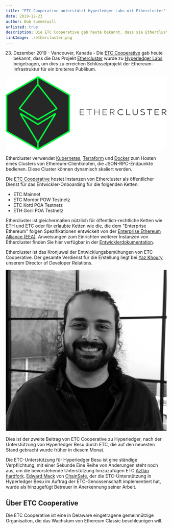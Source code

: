 ```yaml
---
title: "ETC Cooperative unterstützt Hyperledger Labs mit Ethercluster"
date: 2019-12-23
author: Bob Summerwill
unlisted: true
description: Die ETC Cooperative gab heute bekannt, dass sie Ethercluster zu Hyperledger Labs beigetragen haben
linkImage: ./ethercluster.png
---
```

23. Dezember 2019 - Vancouver, Kanada - Die [ETC Cooperative](https://etccooperative.org) gab heute bekannt, dass die
Das Projekt [Ethercluster](https://www.ethercluster.com/) wurde zu [Hyperledger Labs](https://hyperledger-labs.github.io/) beigetragen, um dies zu erreichen
Schlüsselprojekt der Ethereum-Infrastruktur für ein breiteres Publikum.

![Ethercluster](./ethercluster.png)

Ethercluster verwendet [Kubernetes](https://kubernetes.io/),
[Terraform](https://www.terraform.io/) und [Docker](https://www.docker.com/)
zum Hosten eines Clusters von Ethereum-Clientknoten, die JSON-RPC-Endpunkte bedienen. Diese
Cluster können dynamisch skaliert werden.

Die [ETC Cooperative](https://etccooperative.org) hostet Instanzen
von Ethercluster als öffentlicher Dienst für das Entwickler-Onboarding für die folgenden Ketten:

- ETC Mainnet
- ETC Mordor POW Testnetz
- ETC Kotti POA Testnetz
- ETH Gorli POA Testnetz

Ethercluster ist
gleichermaßen nützlich für öffentlich-rechtliche Ketten wie ETH und ETC
oder für erlaubte Ketten wie die, die dem "Enterprise Ethereum" folgen
Spezifikationen entwickelt von der
[Enterprise Ethereum Alliance (EEA)](https://entethalliance.org/). Anweisungen zum Einrichten weiterer Instanzen von Ethercluster finden Sie hier
verfügbar in der [Entwicklerdokumentation](https://docs.ethercluster.com/).

Ethercluster ist das Kronjuwel der Entwicklungsbemühungen von ETC Cooperative. Der gesamte Verdienst für die Erstellung liegt bei [Yaz Khoury](https://twitter.com/Yazanator), unserem Director of Developer Relations.

![Yaz](./yaz_headshot_bw.jpg)

Dies ist der zweite Beitrag von ETC Cooperative zu Hyperledger, nach der Unterstützung von Hyperledger Besu durch ETC, die auf den neuesten Stand gebracht wurde
früher in diesem Monat.

Die ETC-Unterstützung für Hyperledger Besu ist eine ständige Verpflichtung, mit einer Sekunde
Eine Reihe von Änderungen steht noch aus, um die bevorstehende Unterstützung hinzuzufügen
ETC [Aztlán hardfork](https://ecips.ethereumclassic.org/ECIPs/ecip-1061).
[Edward Mack](https://github.com/edwardmack) von
[ChainSafe](https://chainsafe.io/), der die ETC-Unterstützung in Hyperledger Besu im Auftrag der ETC-Genossenschaft implementiert hat, wurde als hinzugefügt
Betreuer in Anerkennung seiner Arbeit.

## Über ETC Cooperative

Die ETC Cooperative ist eine in Delaware eingetragene gemeinnützige Organisation, die das Wachstum von Ethereum Classic beschleunigen will.